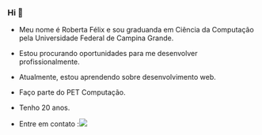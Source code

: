 ### Hi 👋

- Meu nome é Roberta Félix e sou graduanda em Ciência da Computação pela Universidade Federal de Campina Grande.
- Estou procurando oportunidades para me desenvolver profissionalmente.
- Atualmente, estou aprendendo sobre desenvolvimento web.
- Faço parte do PET Computação.
- Tenho 20 anos.

- Entre em contato :[<img src="https://img.shields.io/badge/linkedin-%230077B5.svg?&style=for-the-badge&logo=linkedin&logoColor=white" />](https://www.linkedin.com/in/roberta-felix-7b39a1214/)

